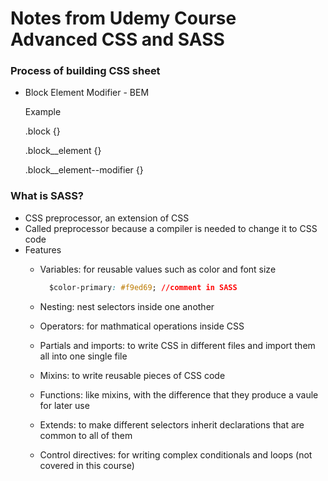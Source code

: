 # Notes from Udemy Course Advanced CSS and SASS

### Process of building CSS sheet
- Block Element Modifier - BEM

    Example

    .block {}

    .block__element {}

    .block__element--modifier {}

### What is SASS?
- CSS preprocessor, an extension of CSS
- Called preprocessor because a compiler is needed to change it to CSS code
- Features
    + Variables: for reusable values such as color and font size
      ```css
        $color-primary: #f9ed69; //comment in SASS
      ```

    + Nesting: nest selectors inside one another
    + Operators: for mathmatical operations inside CSS
    + Partials and imports: to write CSS in different files and import them all into one single file
    + Mixins: to write reusable pieces of CSS code
    + Functions: like mixins, with the difference that they produce a vaule for later use
    + Extends: to make different selectors inherit declarations that are common to all of them
    + Control directives: for writing complex conditionals and loops (not covered in this course)

